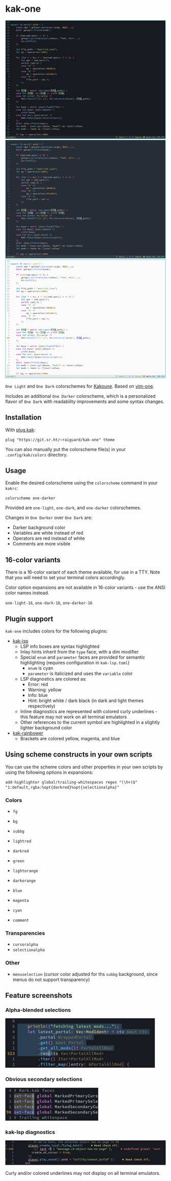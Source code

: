 # kak-one

![](screenshots/one-darker.png)
![](screenshots/one-dark.png)
![](screenshots/one-light.png)

`One Light` and `One Dark` colorschemes for [Kakoune](https://kakoune.org). Based on [vim-one](https://github.com/rakr/vim-one).

Includes an additional `One Darker` colorscheme, which is a personalized flavor of `One Dark` with readability improvements and some syntax changes.

## Installation

With [plug.kak](https://github.com/andreyorst/plug.kak):

```kak
plug "https://git.sr.ht/~raiguard/kak-one" theme
```

You can also manually put the colorscheme file(s) in your `.config/kak/colors` directory.

## Usage

Enable the desired colorscheme using the `colorscheme` command in your `kakrc`:

```kak
colorscheme one-darker
```

Provided are `one-light`, `one-dark`, and `one-darker` colorschemes.

Changes in `One Darker` over `One Dark` are:

- Darker background color
- Variables are white instead of red
- Operators are red instead of white
- Comments are more visible

## 16-color variants

There is a 16-color variant of each theme available, for use in a TTY. Note that you will need to set your terminal colors accordingly.

Color option expansions are not available in 16-color variants - use the ANSI color names instead.

`one-light-16`, `one-dark-16`, `one-darker-16`

## Plugin support

`kak-one` includes colors for the following plugins:

- [kak-lsp](https://github.com/kak-lsp/kak-lsp)
    - LSP info boxes are syntax highlighted
    - Inlay hints inherit from the `type` face, with a dim modifier
    - Special `enum` and `parameter` faces are provided for semantic highlighting (requires configuration in `kak-lsp.toml`)
        - `enum` is cyan
        - `parameter` is italicized and uses the `variable` color
    - LSP diagnostics are colored as:
        - Error: red
        - Warning: yellow
        - Info: blue
        - Hint: bright white / dark black (in dark and light themes respectively)
    - Inline diagnostics are represented with colored curly underlines - this feature may not work on all terminal emulators
    - Other references to the current symbol are highlighted in a slightly lighter background color
- [kak-rainbower](https://github.com/crizan/kak-rainbower)
    - Brackets are colored yellow, magenta, and blue

## Using scheme constructs in your own scripts

You can use the scheme colors and other properties in your own scripts by using the following options in expansions:

```kak
add-highlighter global/trailing-whitespaces regex "(\h+)$" "1:default,rgba:%opt{darkred}%opt{selectionalpha}"
```

### Colors

- `fg`
- `bg`
- `subbg`

- `lightred`
- `darkred`
- `green`
- `lightorange`
- `darkorange`
- `blue`
- `magenta`
- `cyan`

- `comment`

### Transparencies

- `cursoralpha`
- `selectionalpha`

### Other

- `menuselection` (cursor color adjusted for ths `subbg` background, since menus do not support transparency)

## Feature screenshots

### Alpha-blended selections

![](screenshots/alpha-blended-selections.png)

### Obvious secondary selections

![](screenshots/secondary-selections.png)

### kak-lsp diagnostics

![](screenshots/kak-lsp.png)

Curly and/or colored underlines may not display on all terminal emulators.
